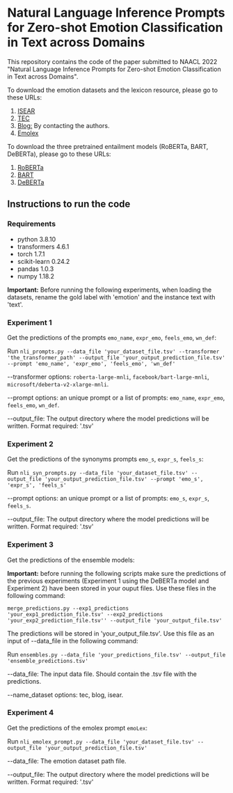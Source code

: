 # Natural Language Inference Prompts for Zero-shot Emotion Classification in Text across Domains

This repository contains the code of the paper submitted to NAACL 2022 "Natural Language Inference Prompts for Zero-shot Emotion Classification in Text across Domains".

To download the emotion datasets and the lexicon resource, please go to these URLs:

1. [ISEAR](https://www.unige.ch/cisa/research/materials-and-online-research/research-material/)
2. [TEC](http://saifmohammad.com/WebPages/SentimentEmotionLabeledData.html)
3. [Blog:](http://saimacs.github.io/pubs/2007-TSD-paper.pdf) By contacting the authors.
4. [Emolex](https://saifmohammad.com/WebPages/NRC-Emotion-Lexicon.htm)

To download the three pretrained entailment models (RoBERTa, BART, DeBERTa), please go to these URLs:

1. [RoBERTa](https://huggingface.co/roberta-large-mnli)
2. [BART](https://huggingface.co/facebook/bart-large-mnli)
3. [DeBERTa](https://huggingface.co/microsoft/deberta-v2-xlarge-mnli)

## Instructions to run the code

### Requirements

* python 3.8.10
* transformers 4.6.1
* torch 1.7.1
* scikit-learn 0.24.2
* pandas 1.0.3
* numpy 1.18.2

**Important:** Before running the following experiments, when loading the datasets, rename the gold label with 'emotion' and the instance text with 'text'.

### Experiment 1

Get the predictions of the prompts `emo_name`, `expr_emo`, `feels_emo`, `wn_def`:

Run ```nli_prompts.py --data_file 'your_dataset_file.tsv' --transformer 'the_transformer_path' --output_file 'your_output_prediction_file.tsv' --prompt 'emo_name', 'expr_emo', 'feels_emo', 'wn_def'```

--transformer options: `roberta-large-mnli`, `facebook/bart-large-mnli`, `microsoft/deberta-v2-xlarge-mnli`.

--prompt options: an unique prompt or a list of prompts: `emo_name`, `expr_emo`, `feels_emo`, `wn_def`.

--output_file: The output directory where the model predictions will be written. Format required: '.tsv'

### Experiment 2

Get the predictions of the synonyms prompts `emo_s`, `expr_s`, `feels_s`:

Run ```nli_syn_prompts.py --data_file 'your_dataset_file.tsv' --output_file 'your_output_prediction_file.tsv' --prompt 'emo_s', 'expr_s', 'feels_s'```

--prompt options: an unique prompt or a list of prompts: `emo_s`, `expr_s`, `feels_s`.

--output_file: The output directory where the model predictions will be written. Format required: '.tsv'

### Experiment 3

Get the predictions of the ensemble models:

**Important:** before running the following scripts make sure the predictions of the previous experiments (Experiment 1 using the DeBERTa model and Experiment 2) have been stored in your ouput files. Use these files in the following command:

```merge_predictions.py --exp1_predictions 'your_exp1_prediction_file.tsv' --exp2_predictions 'your_exp2_prediction_file.tsv'' --output_file 'your_output_file.tsv'```

The predictions will be stored in 'your_output_file.tsv'. Use this file as an input of --data_file in the following command:

Run ```ensembles.py --data_file 'your_predictions_file.tsv' --output_file 'ensemble_predictions.tsv'```

--data_file: The input data file. Should contain the .tsv file with the predictions.

--name_dataset options: tec, blog, isear.

### Experiment 4

Get the predictions of the emolex prompt `emoLex`:

Run ```nli_emolex_prompt.py --data_file 'your_dataset_file.tsv' --output_file 'your_output_prediction_file.tsv'```

--data_file: The emotion dataset path file.

--output_file: The output directory where the model predictions will be written. Format required: '.tsv'
